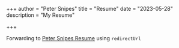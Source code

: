+++
author = "Peter Snipes"
title = "Resume"
date = "2023-05-28"
description = "My Resume"

+++

Forwarding to [Peter Snipes Resume](/Resume_2023.jpg) using `redirectUrl`
